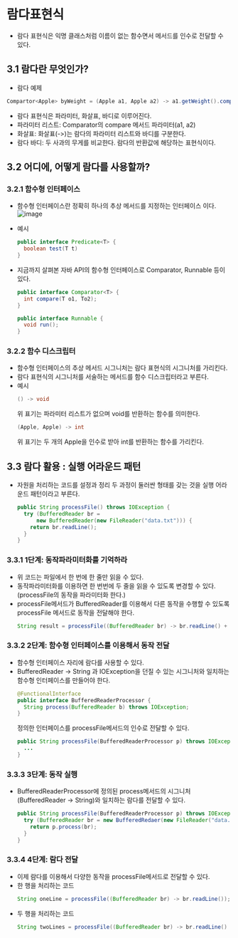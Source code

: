 # 람다표현식
- 람다 표현식은 익명 클래스처럼 이름이 없는 함수면서 메서드를 인수로 전달할 수 있다.

## 3.1 람다란 무엇인가?
* 람다 예제
``` java
Compartor<Apple> byWeight = (Apple a1, Apple a2) -> a1.getWeight().compareTo(a2.getWeight());
```
- 람다 표현식은 파라미터, 화살표, 바디로 이루어진다.
- 파라미터 리스트: Comparator의 compare 메서드 파라미터(a1, a2)
- 화살표: 화살표(->)는 람다의 파라미터 리스트와 바디를 구분한다.
- 람다 바디: 두 사과의 무게를 비교한다. 람다의 반환값에 해당하는 표현식이다.

## 3.2 어디에, 어떻게 람다를 사용할까?
### 3.2.1 함수형 인터페이스
* 함수형 인터페이스란 정확히 하나의 추상 메서드를 지정하는 인터페이스 이다.
![image](https://user-images.githubusercontent.com/39439576/171995508-504a4de0-0e89-41ff-bff8-e62de70cc78b.png)

* 예시
  ``` java
  public interface Predicate<T> {
    boolean test(T t)
  }
  ```
* 지금까지 살펴본 자바 API의 함수형 인터페이스로 Comparator, Runnable 등이 있다.

  ``` java
  public interface Comparator<T> {
    int compare(T o1, To2);
  }
  ```
  ``` java
  public interface Runnable {
    void run();
  }
  ```
### 3.2.2 함수 디스크립터
* 함수형 인터페이스의 추상 메서드 시그니처는 람다 표현식의 시그니처를 가리킨다.
* 람다 표현식의 시그니처를 서술하는 메서드를 함수 디스크립터라고 부른다.
* 예시
  ``` java
  () -> void
  ```
  위 표기는 파라미터 리스트가 없으며 void를 반환하는 함수를 의미한다.
  ``` java
  (Apple, Apple) -> int
  ```
  위 표기는 두 개의 Apple을 인수로 받아 int를 반환하는 함수를 가리킨다.
  
## 3.3 람다 활용 : 실행 어라운드 패턴
* 자원을 처리하는 코드를 설정과 정리 두 과정이 둘러싼 형태를 갖는 것을 실행 어라운드 패턴이라고 부른다.
  ``` java
  public String processFile() throws IOException {
    try (BufferedReader br =
        new BufferedReader(new FileReader("data.txt"))) {
      return br.readLine();
    }
  }
  ```
### 3.3.1 1단계: 동작파라미터화를 기억하라
* 위 코드는 파일에서 한 번에 한 줄만 읽을 수 있다.
* 동작파라미터화를 이용하면 한 번번에 두 줄을 읽을 수 있도록 변경할 수 있다.(processFile의 동작을 파라미터화 한다.)
* processFile메서드가 BufferedReader를 이용해서 다른 동작을 수행할 수 있도록 processFile 메서드로 동작을 전달해야 한다.
  ``` java
  String result = processFile((BufferedReader br) -> br.readLine() + br.readLine());
  ```
### 3.3.2 2단계: 함수형 인터페이스를 이용해서 동작 전달
* 함수형 인터페이스 자리에 람다를 사용할 수 있다.
* BufferedReader -> String 과 IOException을 던질 수 있는 시그니처와 일치하는 함수형 인터페이스를 만들어야 한다.
  ``` java
  @FunctionalInterface
  public interface BufferedReaderProcessor {
    String process(BufferedReader b) throws IOException;
  }
  ```
  정의한 인터페이스를 processFile메서드의 인수로 전달할 수 있다.
  ``` java
  public String processFile(BufferedReaderProcessor p) throws IOException {
    ...
  }
  ```
### 3.3.3 3단계: 동작 실행
* BufferedReaderProcessor에 정의된 process메서드의 시그니처 (BufferedReader -> String)와 일치하는 람다를 전달할 수 있다.
  ``` java
  public String processFile(BufferedReaderProcessor p) throws IOException {
    try (BufferedReader br = new BufferedRedaer(new FileReader("data.txt"))) {
      return p.process(br);
    }
  }
  ```
### 3.3.4 4단계: 람다 전달
* 이제 람다를 이용해서 다양한 동작을 processFile메서드로 전달할 수 있다.
* 한 행을 처리하는 코드
  ``` java
  String oneLine = processFile((BufferedReader br) -> br.readLine());
  ```
* 두 행을 처리하는 코드
  ``` java
  String twoLines = processFile((BufferedReader br) -> br.readLine() + br.readLine());
  ```
